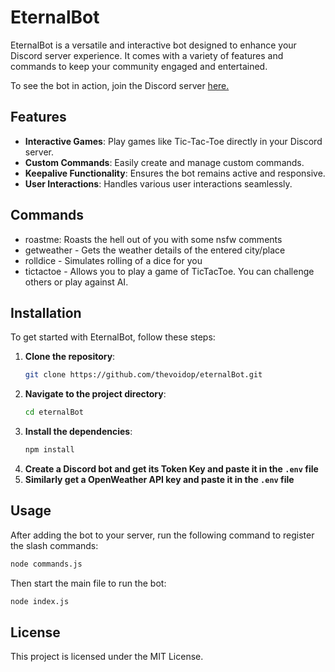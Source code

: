 # EternalBot

EternalBot is a versatile and interactive bot designed to enhance your Discord server experience. It comes with a variety of features and commands to keep your community engaged and entertained.

To see the bot in action, join the Discord server [here.](https://discord.gg/BGt6fTSv)

## Features

- **Interactive Games**: Play games like Tic-Tac-Toe directly in your Discord server.
- **Custom Commands**: Easily create and manage custom commands.
- **Keepalive Functionality**: Ensures the bot remains active and responsive.
- **User Interactions**: Handles various user interactions seamlessly.

## Commands

- roastme: Roasts the hell out of you with some nsfw comments
- getweather - Gets the weather details of the entered city/place
- rolldice - Simulates rolling of a dice for you
- tictactoe - Allows you to play a game of TicTacToe. You can challenge others or play against AI.

## Installation

To get started with EternalBot, follow these steps:

1. **Clone the repository**:
    ```bash
    git clone https://github.com/thevoidop/eternalBot.git
    ```
2. **Navigate to the project directory**:
    ```bash
    cd eternalBot
    ```
3. **Install the dependencies**:
    ```bash
    npm install
    ```
4. **Create a Discord bot and get its Token Key and paste it in the `.env` file**
5. **Similarly get a OpenWeather API key and paste it in the `.env` file**

## Usage

After adding the bot to your server, run the following command to register the slash commands:
```bash
node commands.js
```
Then start the main file to run the bot:
```bash
node index.js
```

## License

This project is licensed under the MIT License.
